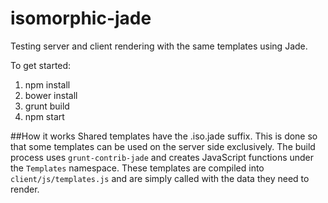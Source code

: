 # isomorphic-jade
Testing server and client rendering with the same templates using Jade.

To get started:
1. npm install
2. bower install
3. grunt build
4. npm start

##How it works
Shared templates have the .iso.jade suffix. This is done so that some templates can be used on the 
server side exclusively. The build process uses `grunt-contrib-jade` and creates JavaScript functions under the
`Templates` namespace. These templates are compiled into `client/js/templates.js` and are simply called with the
data they need to render.
